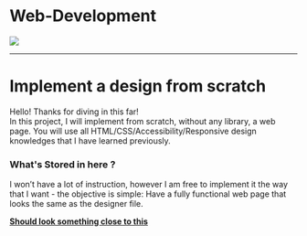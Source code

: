 # Web-Development

<img src="https://into-the-program.com/uploads/keyframes-animation-paused.jpg">
<hr>

<h1> Implement a design from scratch </h1>
<p> Hello! Thanks for diving in this far! 
<br> In this project, I will implement from scratch, without any library, a web page. You will use all HTML/CSS/Accessibility/Responsive design knowledges that I have learned previously. </p>

<h3> What's Stored in here ? </h3>
<p> I won’t have a lot of instruction, however I am free to implement it the way that I want - the objective is simple: Have a fully functional web page that looks the same as the designer file. </p>

<p> <a href="https://www.figma.com/file/gkWRcFqkwtruWZgSfnnHF0/Holberton-School---Headphone-company?node-id=0%3A1"> <strong> Should look something close to this</strong> </a> </p>